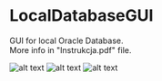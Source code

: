 # LocalDatabaseGUI
GUI for local Oracle Database.  
More info in "Instrukcja.pdf" file.  

![alt text](https://i.ibb.co/V3R8kz1/menu2.png)
![alt text](https://i.ibb.co/6vmdLz1/user.png)
![alt text](https://i.ibb.co/2Z9twx8/admin.png)
